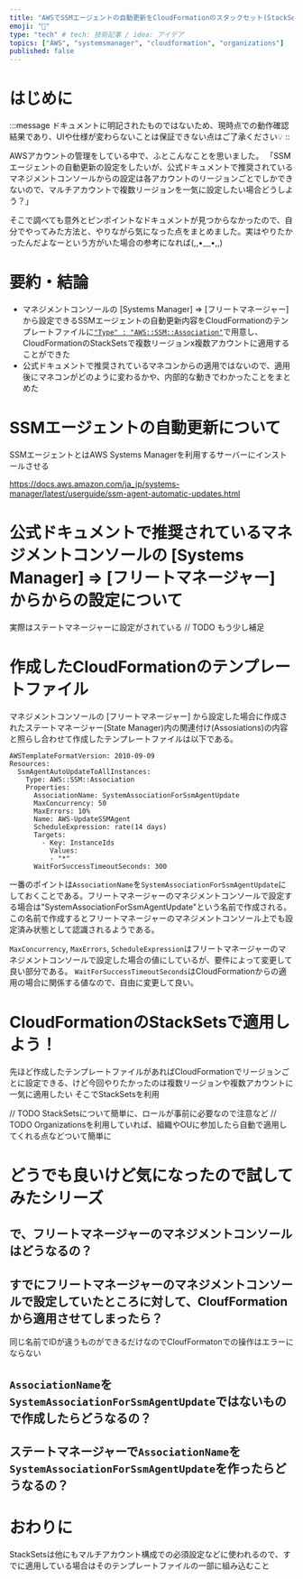 ```yaml
---
title: "AWSでSSMエージェントの自動更新をCloudFormationのスタックセット(StackSets)で複数リージョンx複数アカウントに適用する"
emoji: "🤖"
type: "tech" # tech: 技術記事 / idea: アイデア
topics: ["AWS", "systemsmanager", "cloudformation", "organizations"]
published: false
---
```


# はじめに

:::message
ドキュメントに明記されたものではないため、現時点での動作確認結果であり、UIや仕様が変わらないことは保証できない点はご了承ください💡
::

AWSアカウントの管理をしている中で、ふとこんなことを思いました。
「SSMエージェントの自動更新の設定をしたいが、公式ドキュメントで推奨されているマネジメントコンソールからの設定は各アカウントのリージョンごとでしかできないので、マルチアカウントで複数リージョンを一気に設定したい場合どうしよう？」

そこで調べても意外とピンポイントなドキュメントが見つからなかったので、自分でやってみた方法と、やりながら気になった点をまとめました。実はやりたかったんだよなーという方がいた場合の参考になれば(,,•﹏•,,)

# 要約・結論
- マネジメントコンソールの [Systems Manager] => [フリートマネージャー] から設定できるSSMエージェントの自動更新内容をCloudFormationのテンプレートファイルに[`"Type" : "AWS::SSM::Association"`](https://docs.aws.amazon.com/AWSCloudFormation/latest/UserGuide/aws-resource-ssm-association.html)で用意し、CloudFormationのStackSetsで複数リージョンx複数アカウントに適用することができた
- 公式ドキュメントで推奨されているマネコンからの適用ではないので、適用後にマネコンがどのように変わるかや、内部的な動きでわかったことをまとめた

# SSMエージェントの自動更新について
SSMエージェントとはAWS Systems Managerを利用するサーバーにインストールさせる

https://docs.aws.amazon.com/ja_jp/systems-manager/latest/userguide/ssm-agent-automatic-updates.html

# 公式ドキュメントで推奨されているマネジメントコンソールの [Systems Manager] => [フリートマネージャー] からからの設定について
実際はステートマネージャーに設定がされている
// TODO もう少し補足

# 作成したCloudFormationのテンプレートファイル
マネジメントコンソールの [フリートマネージャー] から設定した場合に作成されたステートマネージャー(State Manager)内の関連付け(Assosiations)の内容と照らし合わせて作成したテンプレートファイルは以下である。

```yaml:
AWSTemplateFormatVersion: 2010-09-09
Resources:
  SsmAgentAutoUpdateToAllInstances:
    Type: AWS::SSM::Association
    Properties:
      AssociationName: SystemAssociationForSsmAgentUpdate
      MaxConcurrency: 50
      MaxErrors: 10%
      Name: AWS-UpdateSSMAgent
      ScheduleExpression: rate(14 days)
      Targets:
        - Key: InstanceIds
          Values:
          - "*"
      WaitForSuccessTimeoutSeconds: 300
```

一番のポイントは`AssociationName`を`SystemAssociationForSsmAgentUpdate`にしておくことである。フリートマネージャーのマネジメントコンソールで設定する場合は"SystemAssociationForSsmAgentUpdate"という名前で作成される。この名前で作成するとフリートマネージャーのマネジメントコンソール上でも設定済み状態として認識されるようである。

`MaxConcurrency`, `MaxErrors`, `ScheduleExpression`はフリートマネージャーのマネジメントコンソールで設定した場合の値にしているが、要件によって変更して良い部分である。
`WaitForSuccessTimeoutSeconds`はCloudFormationからの適用の場合に関係する値なので、自由に変更して良い。

# CloudFormationのStackSetsで適用しよう！
先ほど作成したテンプレートファイルがあればCloudFormationでリージョンごとに設定できる、けど今回やりたかったのは複数リージョンや複数アカウントに一気に適用したい
そこでStackSetsを利用

// TODO StackSetsについて簡単に、ロールが事前に必要なので注意など
// TODO Organizationsを利用していれば、組織やOUに参加したら自動で適用してくれる点などついて簡単に


# どうでも良いけど気になったので試してみたシリーズ
## で、フリートマネージャーのマネジメントコンソールはどうなるの？

## すでにフリートマネージャーのマネジメントコンソールで設定していたところに対して、CloufFormationから適用させてしまったら？
同じ名前でIDが違うものができるだけなのでCloufFormatonでの操作はエラーにならない

## `AssociationName`を`SystemAssociationForSsmAgentUpdate`ではないもので作成したらどうなるの？

## ステートマネージャーで`AssociationName`を`SystemAssociationForSsmAgentUpdate`を作ったらどうなるの？



# おわりに
StackSetsは他にもマルチアカウント構成での必須設定などに使われるので、すでに適用している場合はそのテンプレートファイルの一部に組み込むこと